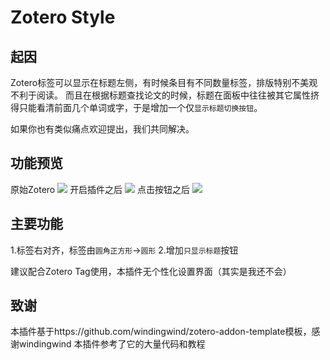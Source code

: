 # Zotero Style

## 起因
Zotero标签可以显示在标题左侧，有时候条目有不同数量标签，排版特别不美观不利于阅读。
而且在根据标题查找论文的时候，标题在面板中往往被其它属性挤得只能看清前面几个单词或字，于是增加一个仅`显示标题切换按钮`。

如果你也有类似痛点欢迎提出，我们共同解决。

## 功能预览
原始Zotero
![](https://spr1ng.live/file/d38124d3529d6dd682dd3.png)
开启插件之后
![](https://spr1ng.live/file/28d1ca9d77abb310db2e2.png)
点击按钮之后
![](https://spr1ng.live/file/6bacc5490a52029ff35f6.png)

## 主要功能
1.标签右对齐，标签由`圆角正方形`->`圆形`
2.增加`只显示标题`按钮

建议配合Zotero Tag使用，本插件无个性化设置界面（其实是我还不会）

## 致谢
本插件基于https://github.com/windingwind/zotero-addon-template模板，感谢windingwind
本插件参考了它的大量代码和教程